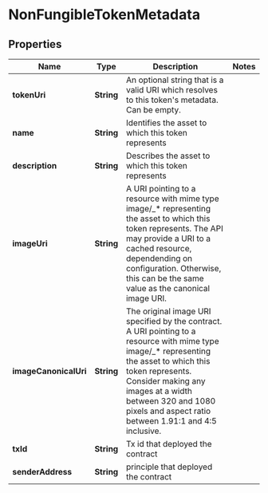 

# NonFungibleTokenMetadata


## Properties

Name | Type | Description | Notes
------------ | ------------- | ------------- | -------------
**tokenUri** | **String** | An optional string that is a valid URI which resolves to this token&#39;s metadata. Can be empty. | 
**name** | **String** | Identifies the asset to which this token represents | 
**description** | **String** | Describes the asset to which this token represents | 
**imageUri** | **String** | A URI pointing to a resource with mime type image/_* representing the asset to which this token represents. The API may provide a URI to a cached resource, dependending on configuration. Otherwise, this can be the same value as the canonical image URI. | 
**imageCanonicalUri** | **String** | The original image URI specified by the contract. A URI pointing to a resource with mime type image/_* representing the asset to which this token represents. Consider making any images at a width between 320 and 1080 pixels and aspect ratio between 1.91:1 and 4:5 inclusive. | 
**txId** | **String** | Tx id that deployed the contract | 
**senderAddress** | **String** | principle that deployed the contract | 



